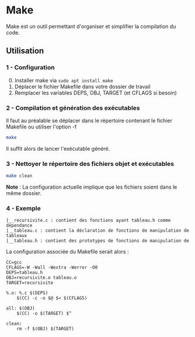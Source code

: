 # Make

Make est un outil permettant d'organiser et simplifier la compilation du code.

## Utilisation

### 1 - Configuration

0. Installer make via ```sudo apt install make```
1. Déplacer le fichier Makefile dans votre dossier de travail
2. Remplacer les variables DEPS, OBJ, TARGET (et CFLAGS si besoin)

### 2 - Compilation et génération des exécutables
Il faut au préalable se déplacer dans le répertoire contenant le fichier Makefile ou utiliser l'option -f
```bash
make
```
Il suffit alors de lancer l'exécutable généré.

### 3 - Nettoyer le répertoire des fichiers objet et exécutables
```bash
make clean
```


**Note** : La configuration actuelle implique que les fichiers soient dans le même dossier.

### 4 - Exemple
```
|__recursivite.c : contient des fonctions ayant tableau.h comme dépendance
|__tableau.c : contient la déclaration de fonctions de manipulation de tableaux
|__tableau.h : contient des prototypes de fonctions de manipulation de 
```

La configuration associée du Makefile serait alors :
```
CC=gcc
CFLAGS=-W -Wall -Wextra -Werror -O0
DEPS=tableau.h
OBJ=recursivite.o tableau.o
TARGET=recursivite

%.o: %.c $(DEPS)
	$(CC) -c -o $@ $< $(CFLAGS)

all: $(OBJ)
	$(CC) -o $(TARGET) $^

clean:
	rm -f $(OBJ) $(TARGET)
```